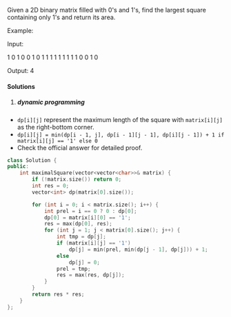 Given a 2D binary matrix filled with 0's and 1's, find the largest square containing only 1's and return its area.

Example:

Input: 

1 0 1 0 0
1 0 1 1 1
1 1 1 1 1
1 0 0 1 0

Output: 4


#### Solutions

1. ##### dynamic programming

- `dp[i][j]` represent the maximum length of the square with `matrix[i][j]` as the right-bottom corner.
- `dp[i][j] = min(dp[i - 1, j], dp[i - 1][j - 1], dp[i][j - 1]) + 1 if matrix[i][j] == '1' else 0`
- Check the official answer for detailed proof.

```c++
class Solution {
public:
    int maximalSquare(vector<vector<char>>& matrix) {
        if (!matrix.size()) return 0;
        int res = 0;
        vector<int> dp(matrix[0].size());

        for (int i = 0; i < matrix.size(); i++) {
            int prel = i == 0 ? 0 : dp[0];
            dp[0] = matrix[i][0] == '1';
            res = max(dp[0], res);
            for (int j = 1; j < matrix[0].size(); j++) {
                int tmp = dp[j];
                if (matrix[i][j] == '1')
                    dp[j] = min(prel, min(dp[j - 1], dp[j])) + 1;
                else
                    dp[j] = 0;
                prel = tmp;
                res = max(res, dp[j]);
            }
        }
        return res * res;
    }
};
```